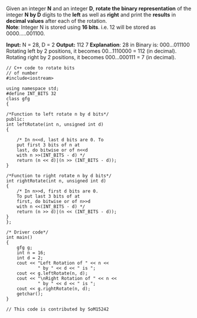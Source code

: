 Given an integer **N** and an integer **D**, **rotate the binary representation** of the integer **N by D** digits to the **left** as well as **right** and print the **results** in **decimal values** after each of the rotation.  
**Note**: Integer N is stored using **16 bits**. i.e. 12 will be stored as 0000.....001100.


**Input:**
N = 28, D = 2
**Output:**
112
7
**Explanation**: 28 in Binary is:
000...011100
Rotating left by 2 positions, it becomes
00...1110000 = 112 (in decimal).
Rotating right by 2 positions, it becomes
000...000111 = 7 (in decimal).



```
// C++ code to rotate bits
// of number
#include<iostream>

using namespace std;
#define INT_BITS 32
class gfg
{
	
/*Function to left rotate n by d bits*/
public:
int leftRotate(int n, unsigned int d)
{
	
	/* In n<<d, last d bits are 0. To
	put first 3 bits of n at
	last, do bitwise or of n<<d
	with n >>(INT_BITS - d) */
	return (n << d)|(n >> (INT_BITS - d));
}

/*Function to right rotate n by d bits*/
int rightRotate(int n, unsigned int d)
{
	/* In n>>d, first d bits are 0.
	To put last 3 bits of at
	first, do bitwise or of n>>d
	with n <<(INT_BITS - d) */
	return (n >> d)|(n << (INT_BITS - d));
}
};

/* Driver code*/
int main()
{
	gfg g;
	int n = 16;
	int d = 2;
	cout << "Left Rotation of " << n <<
			" by " << d << " is ";
	cout << g.leftRotate(n, d);
	cout << "\nRight Rotation of " << n <<
			" by " << d << " is ";
	cout << g.rightRotate(n, d);
	getchar();
}

// This code is contributed by SoM15242

```

